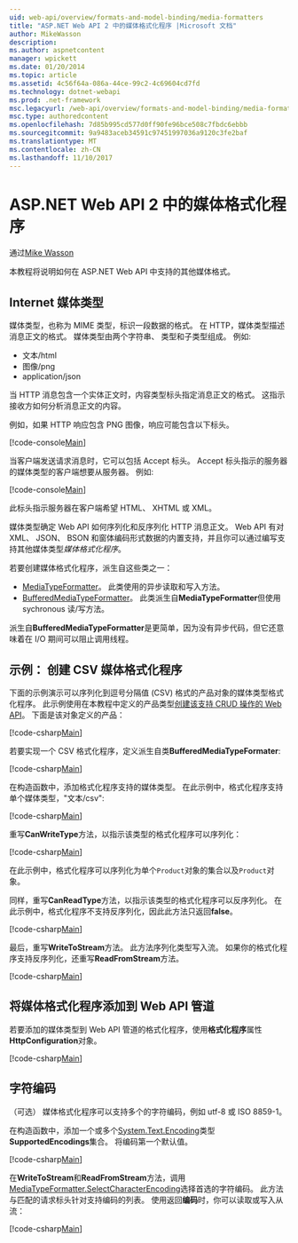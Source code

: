 ```yaml
---
uid: web-api/overview/formats-and-model-binding/media-formatters
title: "ASP.NET Web API 2 中的媒体格式化程序 |Microsoft 文档"
author: MikeWasson
description: 
ms.author: aspnetcontent
manager: wpickett
ms.date: 01/20/2014
ms.topic: article
ms.assetid: 4c56f64a-086a-44ce-99c2-4c69604cd7fd
ms.technology: dotnet-webapi
ms.prod: .net-framework
msc.legacyurl: /web-api/overview/formats-and-model-binding/media-formatters
msc.type: authoredcontent
ms.openlocfilehash: 7d85b995cd577d0ff90fe96bce508c7fbdc6ebbb
ms.sourcegitcommit: 9a9483aceb34591c97451997036a9120c3fe2baf
ms.translationtype: MT
ms.contentlocale: zh-CN
ms.lasthandoff: 11/10/2017
---
```

<a name="media-formatters-in-aspnet-web-api-2"></a>ASP.NET Web API 2 中的媒体格式化程序
====================
通过[Mike Wasson](https://github.com/MikeWasson)

本教程将说明如何在 ASP.NET Web API 中支持的其他媒体格式。

## <a name="internet-media-types"></a>Internet 媒体类型

媒体类型，也称为 MIME 类型，标识一段数据的格式。 在 HTTP，媒体类型描述消息正文的格式。 媒体类型由两个字符串、 类型和子类型组成。 例如: 

- 文本/html
- 图像/png
- application/json

当 HTTP 消息包含一个实体正文时，内容类型标头指定消息正文的格式。 这指示接收方如何分析消息正文的内容。

例如，如果 HTTP 响应包含 PNG 图像，响应可能包含以下标头。

[!code-console[Main](media-formatters/samples/sample1.cmd)]

当客户端发送请求消息时，它可以包括 Accept 标头。 Accept 标头指示的服务器的媒体类型的客户端想要从服务器。 例如: 

[!code-console[Main](media-formatters/samples/sample2.cmd)]

此标头指示服务器在客户端希望 HTML、 XHTML 或 XML。

媒体类型确定 Web API 如何序列化和反序列化 HTTP 消息正文。 Web API 有对 XML、 JSON、 BSON 和窗体编码形式数据的内置支持，并且你可以通过编写支持其他媒体类型*媒体格式化程序*。

若要创建媒体格式化程序，派生自这些类之一：

- [MediaTypeFormatter](https://msdn.microsoft.com/en-us/library/system.net.http.formatting.mediatypeformatter.aspx)。 此类使用的异步读取和写入方法。
- [BufferedMediaTypeFormatter](https://msdn.microsoft.com/en-us/library/system.net.http.formatting.bufferedmediatypeformatter.aspx)。 此类派生自**MediaTypeFormatter**但使用 sychronous 读/写方法。

派生自**BufferedMediaTypeFormatter**是更简单，因为没有异步代码，但它还意味着在 I/O 期间可以阻止调用线程。

## <a name="example-creating-a-csv-media-formatter"></a>示例： 创建 CSV 媒体格式化程序

下面的示例演示可以序列化到逗号分隔值 (CSV) 格式的产品对象的媒体类型格式化程序。 此示例使用在本教程中定义的产品类型[创建该支持 CRUD 操作的 Web API](../older-versions/creating-a-web-api-that-supports-crud-operations.md)。 下面是该对象定义的产品：

[!code-csharp[Main](media-formatters/samples/sample3.cs)]

若要实现一个 CSV 格式化程序，定义派生自类**BufferedMediaTypeFormater**:

[!code-csharp[Main](media-formatters/samples/sample4.cs)]

在构造函数中，添加格式化程序支持的媒体类型。 在此示例中，格式化程序支持单个媒体类型，&quot;文本/csv&quot;:

[!code-csharp[Main](media-formatters/samples/sample5.cs)]

重写**CanWriteType**方法，以指示该类型的格式化程序可以序列化：

[!code-csharp[Main](media-formatters/samples/sample6.cs)]

在此示例中，格式化程序可以序列化为单个`Product`对象的集合以及`Product`对象。

同样，重写**CanReadType**方法，以指示该类型的格式化程序可以反序列化。 在此示例中，格式化程序不支持反序列化，因此此方法只返回**false**。

[!code-csharp[Main](media-formatters/samples/sample7.cs)]

最后，重写**WriteToStream**方法。 此方法序列化类型写入流。 如果你的格式化程序支持反序列化，还重写**ReadFromStream**方法。

[!code-csharp[Main](media-formatters/samples/sample8.cs)]

## <a name="adding-a-media-formatter-to-the-web-api-pipeline"></a>将媒体格式化程序添加到 Web API 管道

若要添加的媒体类型到 Web API 管道的格式化程序，使用**格式化程序**属性**HttpConfiguration**对象。

[!code-csharp[Main](media-formatters/samples/sample9.cs)]

## <a name="character-encodings"></a>字符编码

（可选） 媒体格式化程序可以支持多个的字符编码，例如 utf-8 或 ISO 8859-1。

在构造函数中，添加一个或多个[System.Text.Encoding](https://msdn.microsoft.com/en-us/library/system.text.encoding.aspx)类型**SupportedEncodings**集合。 将编码第一个默认值。

[!code-csharp[Main](media-formatters/samples/sample10.cs?highlight=6-7)]

在**WriteToStream**和**ReadFromStream**方法，调用[MediaTypeFormatter.SelectCharacterEncoding](https://msdn.microsoft.com/en-us/library/hh969054.aspx)选择首选的字符编码。 此方法与匹配的请求标头针对支持编码的列表。 使用返回**编码**时，你可以读取或写入从流：

[!code-csharp[Main](media-formatters/samples/sample11.cs?highlight=3,5)]
